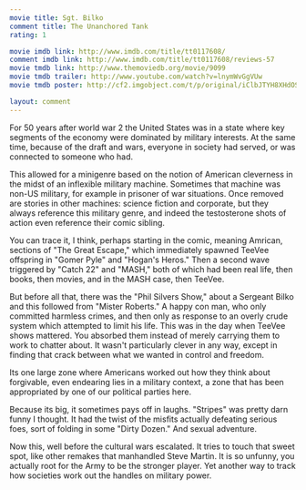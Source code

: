 ```yaml
---
movie title: Sgt. Bilko
comment title: The Unanchored Tank
rating: 1

movie imdb link: http://www.imdb.com/title/tt0117608/
comment imdb link: http://www.imdb.com/title/tt0117608/reviews-57
movie tmdb link: http://www.themoviedb.org/movie/9099
movie tmdb trailer: http://www.youtube.com/watch?v=lnymWvGgVUw
movie tmdb poster: http://cf2.imgobject.com/t/p/original/iClbJTYH8XHdOSW2CijHhFRgkfy.jpg

layout: comment
---
```


For 50 years after world war 2 the United States was in a state where key segments of the economy were dominated by military interests. At the same time, because of the draft and wars, everyone in society had served, or was connected to someone who had.

This allowed for a minigenre based on the notion of American cleverness in the midst of an inflexible military machine. Sometimes that machine was non-US military, for example in prisoner of war situations. Once removed are stories in other machines: science fiction and corporate, but they always reference this military genre, and indeed the testosterone shots of action even reference their comic sibling.

You can trace it, I think, perhaps starting in the comic, meaning Amrican, sections of "The Great Escape," which immediately spawned TeeVee offspring in "Gomer Pyle" and "Hogan's Heros." Then a second wave triggered by "Catch 22" and "MASH," both of which had been real life, then books, then movies, and in the MASH case, then TeeVee.

But before all that, there was the "Phil Silvers Show," about a Sergeant Bilko and this followed from "Mister Roberts." A happy con man, who only committed harmless crimes, and then only as response to an overly crude system which attempted to limit his life. This was in the day when TeeVee shows mattered. You absorbed them instead of merely carrying them to work to chatter about. It wasn't particularly clever in any way, except in finding that crack between what we wanted in control and freedom. 

Its one large zone where Americans worked out how they think about forgivable, even endearing lies in a military context, a zone that has been appropriated by one of our political parties here.

Because its big, it sometimes pays off in laughs. "Stripes" was pretty darn funny I thought. It had the twist of the misfits actually defeating serious foes, sort of folding in some "Dirty Dozen." And sexual adventure.

Now this, well before the cultural wars escalated. It tries to touch that sweet spot, like other remakes that manhandled Steve Martin. It is so unfunny, you actually root for the Army to be the stronger player. Yet another way to track how societies work out the handles on military power.